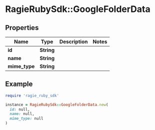 # RagieRubySdk::GoogleFolderData

## Properties

| Name | Type | Description | Notes |
| ---- | ---- | ----------- | ----- |
| **id** | **String** |  |  |
| **name** | **String** |  |  |
| **mime_type** | **String** |  |  |

## Example

```ruby
require 'ragie_ruby_sdk'

instance = RagieRubySdk::GoogleFolderData.new(
  id: null,
  name: null,
  mime_type: null
)
```

